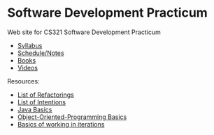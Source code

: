 Software Development Practicum
==============================

Web site for CS321 Software Development Practicum

- [Syllabus](syllabus.md)
- [Schedule/Notes](schedule.md)
- [Books](books.md)
- [Videos](videos.md)

Resources:

- [List of Refactorings](cheatsheets/refactorings.md)
- [List of Intentions](cheatsheets/intentions.md)
- [Java Basics](cheatsheets/javaBasics.md)
- [Object-Oriented-Programming Basics](cheatsheets/OOPBasics.md)
- [Basics of working in iterations](cheatsheets/iterationBasics.md)
